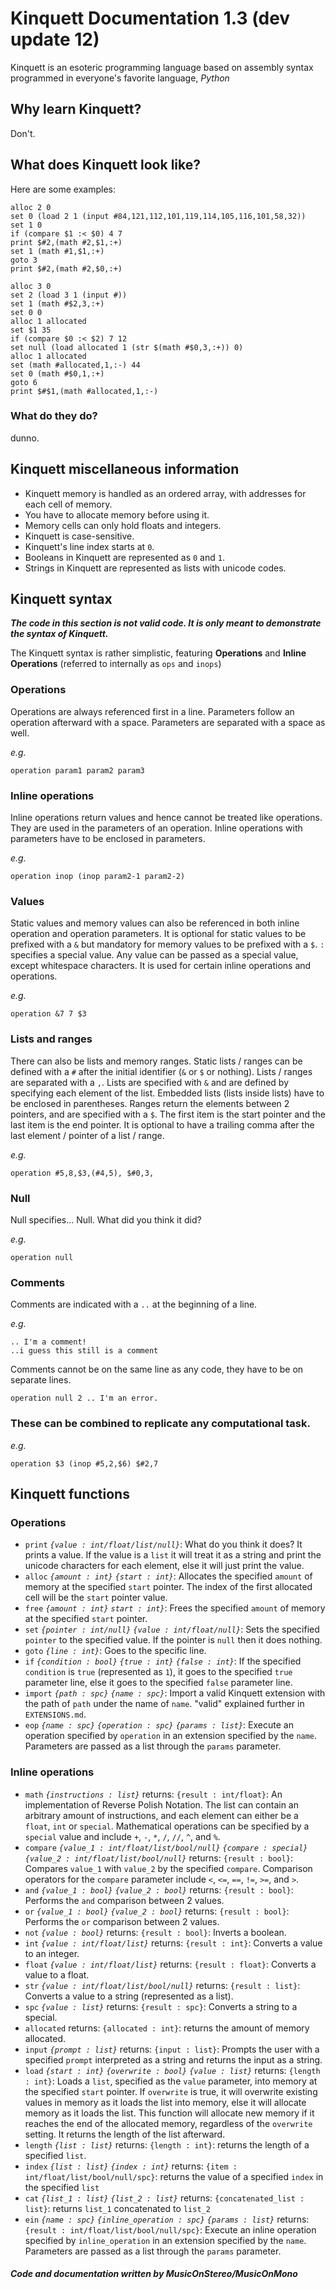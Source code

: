 # Kinquett Documentation 1.3 (dev update 12)

Kinquett is an esoteric programming language based on assembly syntax programmed in everyone's favorite language, *Python*

## Why learn Kinquett?

Don't.

## What does Kinquett look like?

Here are some examples:

```
alloc 2 0
set 0 (load 2 1 (input #84,121,112,101,119,114,105,116,101,58,32))
set 1 0
if (compare $1 :< $0) 4 7
print $#2,(math #2,$1,:+)
set 1 (math #1,$1,:+)
goto 3
print $#2,(math #2,$0,:+)
```
```
alloc 3 0
set 2 (load 3 1 (input #))
set 1 (math #$2,3,:+)
set 0 0
alloc 1 allocated
set $1 35
if (compare $0 :< $2) 7 12
set null (load allocated 1 (str $(math #$0,3,:+)) 0)
alloc 1 allocated
set (math #allocated,1,:-) 44
set 0 (math #$0,1,:+)
goto 6
print $#$1,(math #allocated,1,:-)
```
### What do they do?

dunno.
## Kinquett miscellaneous information

- Kinquett memory is handled as an ordered array, with addresses for each cell of memory.
- You have to allocate memory before using it.
- Memory cells can only hold floats and integers.
- Kinquett is case-sensitive.
- Kinquett's line index starts at `0`.
- Booleans in Kinquett are represented as `0` and `1`.
- Strings in Kinquett are represented as lists with unicode codes.

## Kinquett syntax

***The code in this section is not valid code. It is only meant to demonstrate the syntax of Kinquett.***

The Kinquett syntax is rather simplistic, featuring **Operations** and **Inline Operations** (referred to internally as `ops` and `inops`)

### Operations

Operations are always referenced first in a line. Parameters follow an operation afterward with a space. Parameters are separated with a space as well.

*e.g.*
```
operation param1 param2 param3
```

### Inline operations

Inline operations return values and hence cannot be treated like operations. They are used in the parameters of an operation. Inline operations with parameters have to be enclosed in parameters. 

*e.g.*
```
operation inop (inop param2-1 param2-2)
```

### Values

Static values and memory values can also be referenced in both inline operation and operation parameters. It is optional for static values to be prefixed with a `&` but mandatory for memory values to be prefixed with a `$`. `:` specifies a special value. Any value can be passed as a special value, except whitespace characters. It is used for certain inline operations and operations.

*e.g.*
```
operation &7 7 $3
```

### Lists and ranges

There can also be lists and memory ranges. Static lists / ranges can be defined with a `#` after the initial identifier (`&` or `$` or nothing). Lists / ranges are separated with a `,`. Lists are specified with `&` and are defined by specifying each element of the list. Embedded lists (lists inside lists) have to be enclosed in parentheses. Ranges return the elements between 2 pointers, and are specified with a `$`. The first item is the start pointer and the last item is the end pointer. It is optional to have a trailing comma after the last element / pointer of a list / range. 

*e.g.*
```
operation #5,8,$3,(#4,5), $#0,3,
```

### Null

Null specifies... Null. What did you think it did?

*e.g.*
```
operation null
```

### Comments

Comments are indicated with a `..` at the beginning of a line.

*e.g.*
```
.. I'm a comment!
..i guess this still is a comment
```
Comments cannot be on the same line as any code, they have to be on separate lines.
```
operation null 2 .. I'm an error.
```

### These can be combined to replicate any computational task.

*e.g.*
```
operation $3 (inop #5,2,$6) $#2,7
```

## Kinquett functions

### Operations 
- `print` *`{value : int/float/list/null}`*: What do you think it does? It prints a value. If the value is a `list` it will treat it as a string and print the unicode characters for each element, else it will just print the value.
- `alloc`  *`{amount : int}` `{start : int}`*: Allocates the specified `amount` of memory at the specified `start` pointer. The index of the first allocated cell will be the `start` pointer value.
- `free` *`{amount : int}` `start : int}`*: Frees the specified `amount` of memory at the specified `start` pointer. 
- `set` *`{pointer : int/null}` `{value : int/float/null}`*: Sets the specified `pointer` to the specified value. If the pointer is `null` then it does nothing. 
- `goto` *`{line : int}`*: Goes to the specific line. 
- `if` *`{condition : bool}` `{true : int}` `{false : int}`*: If the specified `condition` is `true` (represented as `1`), it goes to the specified `true` parameter line, else it goes to the specified `false` parameter line.
- `import` *`{path : spc}` `{name : spc}`*: Import a valid Kinquett extension with the path of `path` under the name of `name`. "valid" explained further in `EXTENSIONS.md`.
- `eop` *`{name : spc}` `{operation : spc}` `{params : list}`*: Execute an operation specified by `operation` in an extension specified by the `name`. Parameters are passed as a list through the `params` parameter. 

### Inline operations

- `math` *`{instructions : list}`* returns: `{result : int/float}`: An implementation of Reverse Polish Notation. The list can contain an arbitrary amount of instructions, and each element can either be a `float`, `int` or `special`. Mathematical operations can be specified by a `special` value and include `+`, `-`, `*`, `/`, `//`, `^`, and `%`. 
- `compare` *`{value_1 : int/float/list/bool/null}` `{compare : special}` `{value_2 : int/float/list/bool/null}`* returns: `{result : bool}`: Compares `value_1` with `value_2` by the specified `compare`. Comparison operators for the `compare` parameter include `<`, `<=`, `==`, `!=`, `>=`, and `>`.
- `and` *`{value_1 : bool}` `{value_2 : bool}`* returns: `{result : bool}`: Performs the `and` comparison between 2 values. 
- `or` *`{value_1 : bool}` `{value_2 : bool}`* returns: `{result : bool}`: Performs the `or` comparison between 2 values. 
- `not` *`{value : bool}`* returns: `{result : bool}`: Inverts a boolean.
- `int` *`{value : int/float/list}`* returns: `{result : int}`: Converts a value to an integer.
- `float` *`{value : int/float/list}`* returns: `{result : float}`: Converts a value to a float.
- `str` *`{value : int/float/list/bool/null}`* returns: `{result : list}`: Converts a value to a string (represented as a list).
- `spc` *`{value : list}`* returns: `{result : spc}`: Converts a string to a special.
- `allocated` returns: `{allocated : int}`: returns the amount of memory allocated.
- `input` *`{prompt : list}`* returns: `{input : list}`: Prompts the user with a specified `prompt` interpreted as a string and returns the input as a string. 
- `load` *`{start : int}` `{overwrite : bool}` `{value : list}`* returns: `{length : int}`: Loads a `list`, specified as the `value` parameter, into memory at the specified `start` pointer. If `overwrite` is true, it will overwrite existing values in memory as it loads the list into memory, else it will allocate memory as it loads the list. This function will allocate new memory if it reaches the end of the allocated memory, regardless of the `overwrite` setting. It returns the length of the list afterward.
- `length` *`{list : list}`* returns: `{length : int}`: returns the length of a specified `list`.
- `index` *`{list : list}` `{index : int}`* returns: `{item : int/float/list/bool/null/spc}`: returns the value of a specified `index` in the specified `list`
- `cat` *`{list_1 : list}` `{list_2 : list}`* returns: `{concatenated_list : list}`: returns `list_1` concatenated to `list_2`
- `ein` *`{name : spc}` `{inline_operation : spc}` `{params : list}`* returns: `{result : int/float/list/bool/null/spc}`: Execute an inline operation specified by `inline_operation` in an extension specified by the `name`. Parameters are passed as a list through the `params` parameter. 


##### Code and documentation written by MusicOnStereo/MusicOnMono
